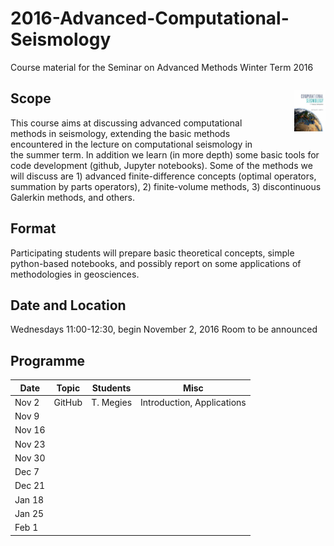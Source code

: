 # 2016-Advanced-Computational-Seismology
Course material for the Seminar on Advanced Methods Winter Term 2016

<p style="width:10%;float:right;padding-left:50px">
<img src=book_small.jpg>
<span style="font-size:smaller">
</span>
</p>


## Scope
This course aims at discussing advanced computational methods in seismology, extending the basic methods encountered in the lecture on computational seismology in the summer term. In addition we learn (in more depth) some basic tools for code development (github, Jupyter notebooks). Some of the methods we will discuss are 1) advanced finite-difference concepts (optimal operators, summation by parts operators), 2) finite-volume methods, 3) discontinuous Galerkin methods, and others. 

## Format
Participating students will prepare basic theoretical concepts, simple python-based notebooks, and possibly report on some applications of methodologies in geosciences.

## Date and Location
Wednesdays 11:00-12:30, begin November 2, 2016
Room to be announced

## Programme

| Date  |   Topic |  Students |   Misc |  
|---|---|---|---|
|  Nov 2  |  GitHub |  T. Megies | Introduction, Applications |
|  Nov 9  |   |   |   |
|  Nov 16 |   |   |   |
|  Nov 23 |   |   |   |
|  Nov 30 |   |   |   |
|  Dec  7  |   |   |   |
|  Dec 21 |   |   |   |
|  Jan 18 |   |   |   |
|  Jan 25 |   |   |   |
|  Feb  1 |   |   |   |


